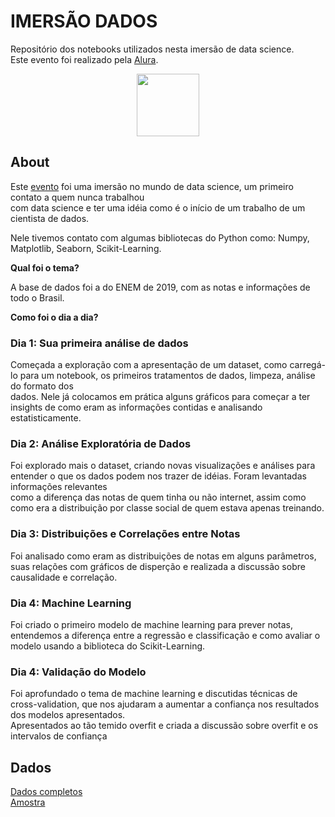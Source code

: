 # IMERSÃO DADOS


Repositório dos notebooks utilizados nesta imersão de data science.<br>
Este evento foi realizado pela [Alura](https://www.alura.com.br).

<p align="center">
  <img src="https://www.alura.com.br/assets/img/imersoes/imersao-dados/logo-mersao.1602858054.svg" width="100" title="">
</p>


## About

Este [evento](https://www.alura.com.br/imersao-dados) foi uma imersão no mundo de data science, um primeiro contato a quem nunca trabalhou<br>
com data science e ter uma idéia como é o início de um trabalho de um cientista de dados.

Nele tivemos contato com algumas bibliotecas do Python como: Numpy, Matplotlib, Seaborn, Scikit-Learning.<br>

<b>Qual foi o tema?</b>

A base de dados foi a do ENEM de 2019, com as notas e informações de todo o Brasil.



<b>Como foi o dia a dia?</b>

### Dia 1: Sua primeira análise de dados

Começada a exploração com a apresentação de um dataset, como carregá-lo para um notebook, os primeiros tratamentos de dados, limpeza, análise do formato dos <br>
dados. Nele já colocamos em prática alguns gráficos para começar a ter insights de como eram as informações contidas e analisando estatisticamente.

### Dia 2: Análise Exploratória de Dados

Foi explorado mais o dataset, criando novas visualizações e análises para entender o que os dados podem nos trazer de idéias. Foram levantadas informações relevantes<br>
como a diferença das notas de quem tinha ou não internet, assim como como era a distribuição por classe social de quem estava apenas treinando.


### Dia 3: Distribuições e Correlações entre Notas

Foi analisado como eram as distribuições de notas em alguns parâmetros, suas relações com gráficos de disperção e realizada a discussão sobre causalidade e correlação.

### Dia 4: Machine Learning 

Foi criado o primeiro modelo de machine learning para prever notas, entendemos a diferença entre a regressão e classificação  e como avaliar o modelo usando a biblioteca<r>
do Scikit-Learning.

### Dia 4: Validação do Modelo

Foi aprofundado o tema de machine learning e discutidas técnicas de cross-validation, que nos ajudaram a aumentar a confiança nos resultados dos modelos apresentados.<br>
Apresentados ao tão temido overfit e criada a discussão sobre overfit e os intervalos de confiança


## Dados

[Dados completos](http://inep.gov.br/microdados) <br>
[Amostra](https://github.com/alura-cursos/imersao-dados-2-2020/blob/master/MICRODADOS_ENEM_2019_SAMPLE_43278.csv?raw=true)
